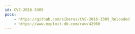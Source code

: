 ```yaml
---
id: CVE-2016-3309
pocs:
    - https://github.com/siberas/CVE-2016-3309_Reloaded
    - https://www.exploit-db.com/raw/42960
---
```

